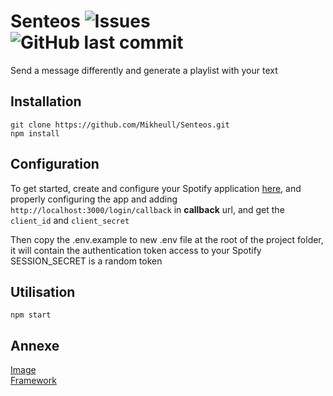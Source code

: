 # Senteos ![Issues](https://img.shields.io/github/issues/Mikheull/Senteos) ![GitHub last commit](https://img.shields.io/github/last-commit/Mikheull/Senteos)

Send a message differently and generate a playlist with your text

## Installation
```
git clone https://github.com/Mikheull/Senteos.git
npm install
```

## Configuration
To get started, create and configure your Spotify application [here](https://developer.spotify.com/dashboard/applications), and properly configuring the app and adding `http://localhost:3000/login/callback` in **callback** url, and get the `client_id` and `client_secret`

Then copy the .env.example to new .env file at the root of the project folder, it will contain the authentication token access to your Spotify
SESSION_SECRET is a random token

## Utilisation
```
npm start
```

## Annexe
[Image](https://unsplash.com/) <br>
[Framework](Tailwindcss)
